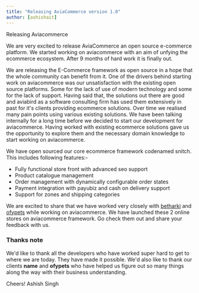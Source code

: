```yaml
---
title: "Releasing AviaCommerce version 1.0"
author: [ashishait]
---
```


Releasing Aviacommerce

We are very excited to release AviaCommerce an open source e-commerce platform. We started working on aviacommerce with an aim of unfying the ecommerce ecosystem. After 9 months of hard work it is finally out.

We are releasing the E-Commerce framework as open source in a hope that the whole community can benefit from it. One of the drivers behind starting work on aviacommerce was our unsatisfaction with the existing open source platforms. Some for the lack of use of modern technology and some for the lack of support. Having said that, the solutions out there are good and aviabird as a software consulting firm has used them extensively in past for it's clients providing ecommerce solutions. Over time we realised many pain points using various existing solutions. We have been talking internally for a long time before we decided to start our development for aviacommerce. Having worked with existing ecommerce solutions gave us the opportunity to explore them and the necessary domain knowledge to start working on aviacommerce.

We have open sourced our core ecommerce framework codenamed snitch. This includes following features:-

* Fully functional store front with advanced seo support
* Product catalogue management
* Order management with dynamically configurable order states
* Payment integration with payubiz and cash on delivery support
* Support for zones and shipping categories

We are excited to share that we have worked very closely with [betharki](https://betharki.com) and [ofypets](https://ofypets.com) while working on aviacommerce. We have launched these 2 online stores on aviacommerce framework. Go check them out and share your feedback with us.

### Thanks note

We'd like to thank all the developers who have worked super hard to get to where we are today. They have made it possible. We'd also like to thank our clients **name** and **ofypets** who have helped us figure out so many things along the way with their business understanding.

Cheers!
Ashish Singh
